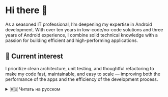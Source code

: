 # Hi there 👋

As a seasoned IT professional, I’m deepening my expertise in Android development. With over ten years in low-code/no-code solutions and three years of Android experience, I combine solid technical knowledge with a passion for building efficient and high-performing applications. 

## 🔭 Current interest

I prioritize clean architecture, unit testing, and thoughtful refactoring to make my code fast, maintainable, and easy to scale — improving both the performance of the apps and the efficiency of the development process.

<details>
<summary>🇷🇺 Читать на русском</summary>

## Привет 👋
  
Я опытный IT-специалист и продолжаю углублять свои знания в Android-разработке. Имея более десяти лет опыта с low-code/no-code решениями и три года опыта в Android, я сочетаю уверенные технические знания со стремлением создавать производительные и эффективные приложения. 

## Текущий интерес

В своей работе я стараюсь придерживаться принципов чистой архитектуры, использую модульное тестирование и уделяю большое внимание рефакторингу, чтобы делать код быстрым, удобным в сопровождении и масштабируемым, повышая как производительность приложений, так и эффективность разработки.

</details>

<!--
**osipkat/osipkat** is a ✨ _special_ ✨ repository because its `README.md` (this file) appears on your GitHub profile.

Here are some ideas to get you started:

- 🔭 I’m currently working on ...
- 🌱 I’m currently learning ...
- 👯 I’m looking to collaborate on ...
- 🤔 I’m looking for help with ...
- 💬 Ask me about ...
- 📫 How to reach me: ...
- 😄 Pronouns: ...
- ⚡ Fun fact: ...
-->
